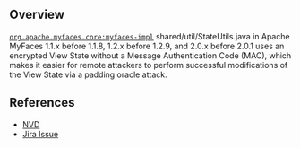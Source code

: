 ## Overview
[`org.apache.myfaces.core:myfaces-impl`](http://search.maven.org/#search%7Cga%7C1%7Ca%3A%22myfaces-impl%22)
shared/util/StateUtils.java in Apache MyFaces 1.1.x before 1.1.8, 1.2.x before 1.2.9, and 2.0.x before 2.0.1 uses an encrypted View State without a Message Authentication Code (MAC), which makes it easier for remote attackers to perform successful modifications of the View State via a padding oracle attack.

## References

- [NVD](https://web.nvd.nist.gov/view/vuln/detail?vulnId=CVE-2010-2057)
- [Jira Issue](https://issues.apache.org/jira/browse/MYFACES-2749)
